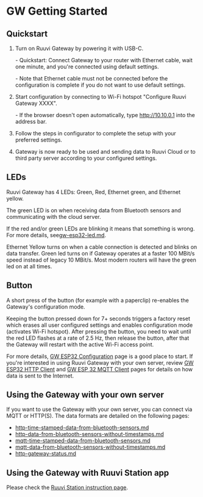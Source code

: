 # GW Getting Started

## Quickstart

1.  Turn on Ruuvi Gateway by powering it with USB-C.

    \- Quickstart: Connect Gateway to your router with Ethernet cable, wait one minute, and you're connected using default settings.

    \- Note that Ethernet cable must not be connected before the configuration is complete if you do not want to use default settings.
2.  Start configuration by connecting to Wi-Fi hotspot "Configure Ruuvi Gateway XXXX".

    \- If the browser doesn't open automatically, type http://10.10.0.1 into the address bar.
3. Follow the steps in configurator to complete the setup with your preferred settings.
4. Gateway is now ready to be used and sending data to Ruuvi Cloud or to third party server according to your configured settings.

## LEDs

Ruuvi Gateway has 4 LEDs: Green, Red, Ethernet green, and Ethernet yellow.&#x20;

The green LED is on when receiving data from Bluetooth sensors and communicating with the cloud server. &#x20;

If the red and/or green LEDs are blinking it means that something is wrong. For more details, see[gw-esp32-led.md](../gw-esp32-firmware/gw-esp32-led.md "mention").

Ethernet Yellow turns on when a cable connection is detected and blinks on data transfer. Green led turns on if Gateway operates at a faster 100 MBit/s speed instead of legacy 10 MBit/s. Most modern routers will have the green led on at all times.&#x20;

## Button

A short press of the button (for example with a paperclip) re-enables the Gateway's configuration mode.&#x20;

Keeping the button pressed down for 7+ seconds triggers a factory reset which erases all user configured settings and enables configuration mode (activates Wi-Fi hotspot). After pressing the button, you need to wait until the red LED flashes at a rate of 2.5 Hz, then release the button, after that the Gateway will restart with the active Wi-Fi access point.

For more details, [GW ESP32 Configuration](broken-reference) page is a good place to start. If you're interested in using Ruuvi Gateway with your own server, review [GW ESP32 HTTP Client](../gw-esp32-firmware/gw-esp32-http-client.md) and [GW ESP 32 MQTT Client](../gw-esp32-firmware/gw-esp32-mqtt-client.md) pages for details on how data is sent to the Internet.&#x20;

## Using the Gateway with your own server

If you want to use the Gateway with your own server, you can connect via MQTT or HTTP(S). The data formats are detailed on the following pages:

* [http-time-stamped-data-from-bluetooth-sensors.md](../data-formats/http-time-stamped-data-from-bluetooth-sensors.md "mention")
* [http-data-from-bluetooth-sensors-without-timestamps.md](../data-formats/http-data-from-bluetooth-sensors-without-timestamps.md "mention")
* [mqtt-time-stamped-data-from-bluetooth-sensors.md](../data-formats/mqtt-time-stamped-data-from-bluetooth-sensors.md "mention")
* [mqtt-data-from-bluetooth-sensors-without-timestamps.md](../data-formats/mqtt-data-from-bluetooth-sensors-without-timestamps.md "mention")
* [http-gateway-status.md](../data-formats/http-gateway-status.md "mention")

## Using the Gateway with Ruuvi Station app

Please check the [Ruuvi Station instruction page](https://docs.ruuvi.com/ruuvi-station-app/use-with-ruuvi-gateway-ruuvi-network).

